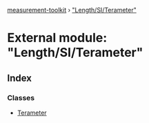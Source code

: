 [measurement-toolkit](../README.md) › ["Length/SI/Terameter"](_length_si_terameter_.md)

# External module: "Length/SI/Terameter"

## Index

### Classes

* [Terameter](../classes/_length_si_terameter_.terameter.md)
